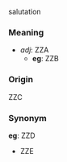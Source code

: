 salutation
### Meaning
+ _adj_: ZZA
    + __eg__: ZZB

### Origin

ZZC

### Synonym

__eg__: ZZD

+ ZZE


